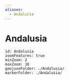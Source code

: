 ```yaml
---
aliases:
  - Andalucía
---
```

# Andalusia
 

```leaflet
id: Andalusia
zoomFeatures: true 
minZoom: 2 
maxZoom: 18
geojsonFolder: ./Andalusia/
markerFolder: ./Andalusia/
```

